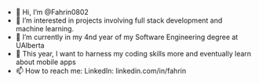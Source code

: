 - 👋 Hi, I’m @Fahrin0802
- 👀 I’m interested in projects involving full stack development and machine learning.
- 🌱 I’m currently in my 4nd year of my Software Engineering degree at UAlberta
- 👀 This year, I want to harness my coding skills more and eventually learn about mobile apps 
- 📫 How to reach me: LinkedIn: linkedin.com/in/fahrin

<!---
Fahrin0802/Fahrin0802 is a ✨ special ✨ repository because its `README.md` (this file) appears on your GitHub profile.
You can click the Preview link to take a look at your changes.
--->
